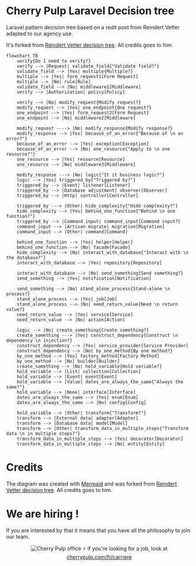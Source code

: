 # Cherry Pulp Laravel Decision tree

Laravel pattern decision tree based on a redit post from Reindert Vetter adapted to our agency use.

It's forked from [Reindert Vetter decision tree](https://github.com/reindert-vetter/pattern-decision-tree/edit/main/readme.md). All credits goes to him.

```mermaid
flowchart TB
    verify{Do I need to verify?}
    verify --> |Request| validate_field{"Validate field?"}
    validate_field --> |Yes| multiple{Multiple?}
    multiple --> |Yes| form_request1[Form Request]
    multiple --> |No| rule[Rule]
    validate_field --> |No| middleware1[Middleware]
    verify --> |Authorization| policy[Policy]

    verify --> |No| modify_request{Modify request?}
    modify_request --> |Yes| one_endpoint{One request?}
    one_endpoint --> |Yes| form_request2[Form Request]
    one_endpoint --> |No| middleware2[Middleware]
    
    modify_request ----> |No| modify_response{Modify response?}
    modify_response --> |Yes| because_of_an_error{"Because of \n an error?"}
    because_of_an_error --> |Yes| exception[Exception]
    because_of_an_error --> |No| one_resource{"Apply to \n one resource?"}
    one_resource --> |Yes| resource[Resource]
    one_resource --> |No| middleware3[Middleware]

    modify_response ---> |No| logic{"It it business logic?"}
    logic --> |Yes| triggered_by{"Triggered by?"}
    triggered_by --> |Event| listener[Listener]
    triggered_by --> |Database adjustment| observer[Observer]
    triggered_by --> |Http| controller[Controller]

    triggered_by ---> |Other| hide_complexity{"Hide complexity?"}
    hide_complexity --> |Yes| behind_one_function{"Behind \n one function?"}
    triggered_by --> |Command input| command_input{Command input?}
    command_input --> |Artisan migrate| migration[Migration]
    command_input --> |Other| command[Command]

    behind_one_function --> |Yes| helper[Helper]
    behind_one_function --> |No| facade[Facade]
    hide_complexity --> |No| interact_with_database{"Interact with \n the database?"}
    interact_with_database --> |Yes| repository[Repository]

    interact_with_database --> |No| send_something{Send something?}
    send_something --> |Yes| notification[Notification]
     
    send_something --> |No| stand_alone_process{Stand-alone \n process?}
    stand_alone_process --> |Yes| job[Job]
    stand_alone_process --> |No| need_return_value{Need \n return value?}
    need_return_value --> |Yes| service[Service]
    need_return_value --> |No| action[Action]
    
    logic --> |No| create_something{Create something?}
    create_something ---> |Yes| construct_dependency{Construct \n dependency \n injection?}
    construct_dependency --> |Yes| service_provider[Service Provider]
    construct_dependency --> |No| by_one_method{By one method?}
    by_one_method --> |Yes| factory_method[Factory Method]
    by_one_method --> |No| builder[Builder]
    create_something --> |No| hold_variable{Hold variable?}
    hold_variable --> |List| collection[Collection]
    hold_variable --> |Event| event[Event]
    hold_variable --> |Value| dates_are_always_the_same{"Always the same?"}
    hold_variable --> |None| interface[Interface]
    dates_are_always_the_same --> |Yes| enum[Enum]
    dates_are_always_the_same --> |No| config[Config]

    hold_variable --> |Other| transform{"Transform?"}
    transform --> |External data| adapter[Adapter]
    transform --> |Database data| model[Model]
    transform --> |Other| transform_data_in_multiple_steps{"Transform data \n in multiple steps?"}
    transform_data_in_multiple_steps --> |Yes| decorator[Decorator]
    transform_data_in_multiple_steps --> |No| entity[Entity]
 ```

# Credits

The diagram was created with [Mermaid](https://mermaid-js.github.io/mermaid/#/) and was forked from [Reindert Vetter decision tree](https://github.com/reindert-vetter/pattern-decision-tree/edit/main/readme.md). All credits goes to him.

# We are hiring !

If you are interested by that it means that you have all the philosophy to join our team.

<div align="center">
  <img src="https://cherrypulp.com/content/uploads/2020/01/-22" alt="Cherry Pulp office"/>
  ⚡ if you're looking for a job, look at <a href="https://cherrypulp.com/fr/carriere/">cherrypulp.com/fr/carriere</a>
</div>

